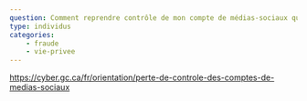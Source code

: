 ```yaml
---
question: Comment reprendre contrôle de mon compte de médias-sociaux qui a été piraté?
type: individus
categories: 
    - fraude
    - vie-privee
---
```

https://cyber.gc.ca/fr/orientation/perte-de-controle-des-comptes-de-medias-sociaux